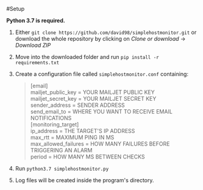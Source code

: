 #Setup
    
**Python 3.7 is required.**

1. Either `git clone https://github.com/david98/simplehostmonitor.git` or download the whole repository
by clicking on *Clone or download* -> *Download ZIP*
2. Move into the downloaded folder and run `pip install -r requirements.txt`
3. Create a configuration file called `simplehostmonitor.conf` containing:
    
    >[email]  
    mailjet_public_key = YOUR MAILJET PUBLIC KEY  
    mailjet_secret_key = YOUR MAILJET SECRET KEY  
    sender_address = SENDER ADDRESS   
    send_email_to = WHERE YOU WANT TO RECEIVE EMAIL NOTIFICATIONS  
    [monitoring_target]  
    ip_address = THE TARGET'S IP ADDRESS  
    max_rtt = MAXIMUM PING IN MS  
    max_allowed_failures = HOW MANY FAILURES BEFORE TRIGGERING AN ALARM  
    period = HOW MANY MS BETWEEN CHECKS
4. Run `python3.7 simplehostmonitor.py`
5. Log files will be created inside the program's directory.